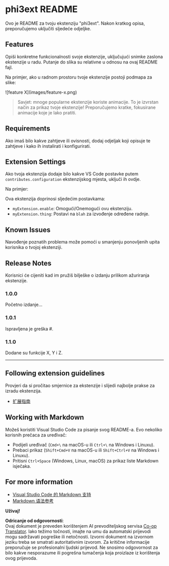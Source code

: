 <!--
CO_OP_TRANSLATOR_METADATA:
{
  "original_hash": "be0b2937160c486180ded27e4f14adeb",
  "translation_date": "2025-05-09T04:54:15+00:00",
  "source_file": "code/07.Lab/01/AIPC/extensions/phi3ext/README.md",
  "language_code": "hr"
}
-->
# phi3ext README

Ovo je README za tvoju ekstenziju "phi3ext". Nakon kratkog opisa, preporučujemo uključiti sljedeće odjeljke.

## Features

Opiši konkretne funkcionalnosti svoje ekstenzije, uključujući snimke zaslona ekstenzije u radu. Putanje do slika su relativne u odnosu na ovaj README fajl.

Na primjer, ako u radnom prostoru tvoje ekstenzije postoji podmapa za slike:

\!\[feature X\]\(images/feature-x.png\)

> Savjet: mnoge popularne ekstenzije koriste animacije. To je izvrstan način za prikaz tvoje ekstenzije! Preporučujemo kratke, fokusirane animacije koje je lako pratiti.

## Requirements

Ako imaš bilo kakve zahtjeve ili ovisnosti, dodaj odjeljak koji opisuje te zahtjeve i kako ih instalirati i konfigurirati.

## Extension Settings

Ako tvoja ekstenzija dodaje bilo kakve VS Code postavke putem `contributes.configuration` ekstenzijskog mjesta, uključi ih ovdje.

Na primjer:

Ova ekstenzija doprinosi sljedećim postavkama:

* `myExtension.enable`: Omogući/Onemogući ovu ekstenziju.
* `myExtension.thing`: Postavi na `blah` za izvođenje određene radnje.

## Known Issues

Navođenje poznatih problema može pomoći u smanjenju ponovljenih upita korisnika o tvojoj ekstenziji.

## Release Notes

Korisnici će cijeniti kad im pružiš bilješke o izdanju prilikom ažuriranja ekstenzije.

### 1.0.0

Početno izdanje...

### 1.0.1

Ispravljena je greška #.

### 1.1.0

Dodane su funkcije X, Y i Z.

---

## Following extension guidelines

Provjeri da si pročitao smjernice za ekstenzije i slijedi najbolje prakse za izradu ekstenzija.

* [扩展指南](https://code.visualstudio.com/api/references/extension-guidelines?WT.mc_id=aiml-137032-kinfeylo)

## Working with Markdown

Možeš koristiti Visual Studio Code za pisanje svog README-a. Evo nekoliko korisnih prečaca za uređivač:

* Podijeli uređivač (`Cmd+\` na macOS-u ili `Ctrl+\` na Windows i Linuxu).
* Prebaci prikaz (`Shift+Cmd+V` na macOS-u ili `Shift+Ctrl+V` na Windows i Linuxu).
* Pritisni `Ctrl+Space` (Windows, Linux, macOS) za prikaz liste Markdown isječaka.

## For more information

* [Visual Studio Code 的 Markdown 支持](http://code.visualstudio.com/docs/languages/markdown?WT.mc_id=aiml-137032-kinfeylo)
* [Markdown 语法参考](https://help.github.com/articles/markdown-basics/)

**Uživaj!**

**Odricanje od odgovornosti**:  
Ovaj dokument je preveden korištenjem AI prevoditeljskog servisa [Co-op Translator](https://github.com/Azure/co-op-translator). Iako težimo točnosti, imajte na umu da automatski prijevodi mogu sadržavati pogreške ili netočnosti. Izvorni dokument na izvornom jeziku treba se smatrati autoritativnim izvorom. Za kritične informacije preporučuje se profesionalni ljudski prijevod. Ne snosimo odgovornost za bilo kakve nesporazume ili pogrešna tumačenja koja proizlaze iz korištenja ovog prijevoda.